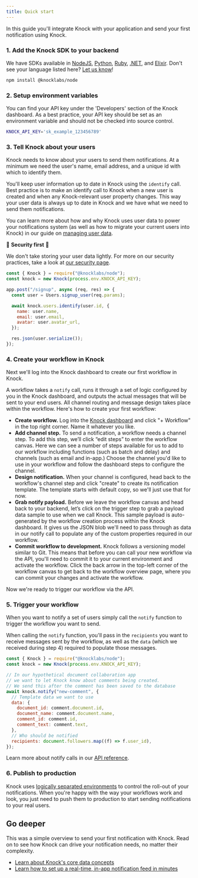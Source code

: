 ```yaml
---
title: Quick start
---
```


In this guide you'll integrate Knock with your application and send your first notification using Knock.

### 1. Add the Knock SDK to your backend

We have SDKs available in [NodeJS](https://github.com/knocklabs/knock-node), [Python](https://github.com/knocklabs/knock-python), [Ruby](https://github.com/knocklabs/knock-ruby), [.NET](https://github.com/knocklabs/knock-dotnet), and [Elixir](https://github.com/knocklabs/knock-elixir). Don't see your language listed here? [Let us know](mailto:support@knock.app)!

```bash Terminal
npm install @knocklabs/node
```

### 2. Setup environment variables

You can find your API key under the 'Developers' section of the Knock dashboard. As a best practice, your API key should be set as an environment variable and should not be checked into source control.

```bash
KNOCK_API_KEY='sk_example_123456789'
```

### 3. Tell Knock about your users

Knock needs to know about your users to send them notifications. At a minimum we need the user's name, email address, and a unique id with which to identify them.

You'll keep user information up to date in Knock using the `identify` call.
Best practice is to make an identify call to Knock when a new user is created and when any Knock-relevant user property changes. This way your user data is always up to date in Knock and we have what we need to send them notifications.

You can learn more about how and why Knock uses user data to power your notifications system (as well as how to migrate your current users into Knock) in our guide on [managing user data](/send-and-manage-data/users).

🔐 **Security first** 🔐

We don't take storing your user data lightly. For more on our security practices, take a look at [our security page](/security).

```javascript Identify a user in Knock
const { Knock } = require("@knocklabs/node");
const knock = new Knock(process.env.KNOCK_API_KEY);

app.post("/signup", async (req, res) => {
  const user = Users.signup_user(req.params);

  await knock.users.identify(user.id, {
    name: user.name,
    email: user.email,
    avatar: user.avatar_url,
  });

  res.json(user.serialize());
});
```

### 4. Create your workflow in Knock

Next we'll log into the Knock dashboard to create our first workflow in Knock.

A workflow takes a `notify` call, runs it through a set of logic configured by you in the Knock dashboard, and outputs the actual messages that will be sent to your end users. All channel routing and message design takes place within the workflow. Here's how to create your first workflow:

- **Create workflow.** Log into the [Knock dashboard](https://dashboard.knock.app) and click "+ Workflow" in the top right corner. Name it whatever you like.
- **Add channel step.** To send a notification, a workflow needs a channel step. To add this step, we’ll click “edit steps” to enter the workflow canvas. Here we can see a number of steps available for us to add to our workflow including functions (such as batch and delay) and channels (such as email and in-app.) Choose the channel you'd like to use in your workflow and follow the dashboard steps to configure the channel.
- **Design notification.** When your channel is configured, head back to the workflow's channel step and click "create" to create its notification template. The template starts with default copy, so we'll just use that for now.
- **Grab notify payload.** Before we leave the workflow canvas and head back to your backend, let’s click on the trigger step to grab a payload data sample to use when we call Knock. This sample payload is auto-generated by the workflow creation process within the Knock dashboard. It gives us the JSON blob we'll need to pass through as data in our notify call to populate any of the custom properties required in our workflow.
- **Commit workflow to development.** Knock follows a versioning model similar to Git. This means that before you can call your new workflow via the API, you'll need to commit it to your current environment and activate the workflow. Click the back arrow in the top-left corner of the workflow canvas to get back to the workflow overview page, where you can commit your changes and activate the workflow.

Now we're ready to trigger our workflow via the API.

### 5. Trigger your workflow

When you want to notify a set of users simply call the `notify` function to trigger the workflow you want to send.

When calling the `notify` function, you'll pass in the `recipients` you want to receive messages sent by the workflow, as well as the `data` (which we received during step 4) required to populate those messages.

```javascript Trigger your workflow
const { Knock } = require("@knocklabs/node");
const knock = new Knock(process.env.KNOCK_API_KEY);

// In our hypothetical document collaboration app
// we want to let Knock know about comments being created.
// We send this after the comment has been saved to the database
await knock.notify("new-comment", {
  // Template data we want to use
  data: {
    document_id: comment.document.id,
    document_name: comment.document.name,
    comment_id: comment.id,
    comment_text: comment.text,
  },
  // Who should be notified
  recipients: document.followers.map((f) => f.user_id),
});
```

Learn more about notify calls in our [API reference](/reference#workflows).

### 6. Publish to production

Knock uses [logically separated environments](/send-and-manage-data/environments) to control the roll-out of your notifications.
When you're happy with the way your workflows work and look, you just need to push them to
production to start sending notifications to your real users.

## Go deeper

This was a simple overview to send your first notification with Knock. Read on to see how Knock can drive your notification needs, no matter their complexity.

- [Learn about Knock's core data concepts](/send-and-manage-data/concepts)
- [Learn how to set up a real-time, in-app notification feed in minutes](/notification-feeds/getting-started)
<!-- - [Managing users with lists](/send-and-manage-data/lists) -->

<br />

